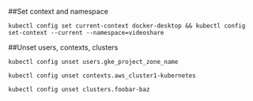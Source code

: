 ##Set context and namespace  

`kubectl config set current-context docker-desktop && kubectl config set-context --current --namespace=videoshare`

##Unset users, contexts, clusters  

```
kubectl config unset users.gke_project_zone_name

kubectl config unset contexts.aws_cluster1-kubernetes

kubectl config unset clusters.foobar-baz
